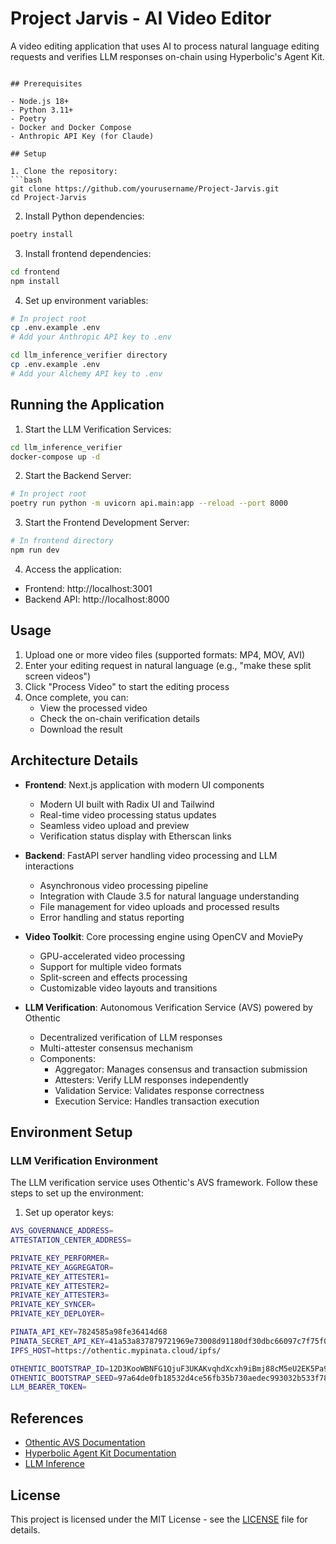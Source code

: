# Project Jarvis - AI Video Editor

A video editing application that uses AI to process natural language editing requests and verifies LLM responses on-chain using Hyperbolic's Agent Kit.

```

## Prerequisites

- Node.js 18+
- Python 3.11+
- Poetry
- Docker and Docker Compose
- Anthropic API Key (for Claude)

## Setup

1. Clone the repository:
```bash
git clone https://github.com/yourusername/Project-Jarvis.git
cd Project-Jarvis
```

2. Install Python dependencies:
```bash
poetry install
```

3. Install frontend dependencies:
```bash
cd frontend
npm install
```

4. Set up environment variables:
```bash
# In project root
cp .env.example .env
# Add your Anthropic API key to .env

cd llm_inference_verifier directory
cp .env.example .env
# Add your Alchemy API key to .env
```

## Running the Application

1. Start the LLM Verification Services:
```bash
cd llm_inference_verifier
docker-compose up -d
```

2. Start the Backend Server:
```bash
# In project root
poetry run python -m uvicorn api.main:app --reload --port 8000
```

3. Start the Frontend Development Server:
```bash
# In frontend directory
npm run dev
```

4. Access the application:
- Frontend: http://localhost:3001
- Backend API: http://localhost:8000

## Usage

1. Upload one or more video files (supported formats: MP4, MOV, AVI)
2. Enter your editing request in natural language (e.g., "make these split screen videos")
3. Click "Process Video" to start the editing process
4. Once complete, you can:
   - View the processed video
   - Check the on-chain verification details
   - Download the result

## Architecture Details

- **Frontend**: Next.js application with modern UI components
  - Modern UI built with Radix UI and Tailwind
  - Real-time video processing status updates
  - Seamless video upload and preview
  - Verification status display with Etherscan links

- **Backend**: FastAPI server handling video processing and LLM interactions
  - Asynchronous video processing pipeline
  - Integration with Claude 3.5 for natural language understanding
  - File management for video uploads and processed results
  - Error handling and status reporting

- **Video Toolkit**: Core processing engine using OpenCV and MoviePy
  - GPU-accelerated video processing
  - Support for multiple video formats
  - Split-screen and effects processing
  - Customizable video layouts and transitions

- **LLM Verification**: Autonomous Verification Service (AVS) powered by Othentic
  - Decentralized verification of LLM responses
  - Multi-attester consensus mechanism
  - Components:
    - Aggregator: Manages consensus and transaction submission
    - Attesters: Verify LLM responses independently
    - Validation Service: Validates response correctness
    - Execution Service: Handles transaction execution

## Environment Setup

### LLM Verification Environment

The LLM verification service uses Othentic's AVS framework. Follow these steps to set up the environment:

1. Set up operator keys:
```bash
AVS_GOVERNANCE_ADDRESS=
ATTESTATION_CENTER_ADDRESS=

PRIVATE_KEY_PERFORMER=
PRIVATE_KEY_AGGREGATOR=
PRIVATE_KEY_ATTESTER1=
PRIVATE_KEY_ATTESTER2=
PRIVATE_KEY_ATTESTER3=
PRIVATE_KEY_SYNCER=
PRIVATE_KEY_DEPLOYER=

PINATA_API_KEY=7824585a98fe36414d68
PINATA_SECRET_API_KEY=41a53a837879721969e73008d91180df30dbc66097c7f75f08cd5489176b43ea
IPFS_HOST=https://othentic.mypinata.cloud/ipfs/

OTHENTIC_BOOTSTRAP_ID=12D3KooWBNFG1QjuF3UKAKvqhdXcxh9iBmj88cM5eU2EK5Pa91KB
OTHENTIC_BOOTSTRAP_SEED=97a64de0fb18532d4ce56fb35b730aedec993032b533f783b04c9175d465d9bf
LLM_BEARER_TOKEN=
```

## References
- [Othentic AVS Documentation](https://docs.othentic.xyz/getting-started)
- [Hyperbolic Agent Kit Documentation](https://github.com/hyperbolic-labs/agentkit)
- [LLM Inference](https://github.com/didintern/Eiko-AI-Othentic)

## License

This project is licensed under the MIT License - see the [LICENSE](LICENSE) file for details.
